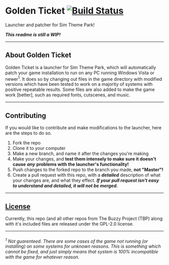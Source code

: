 # Golden Ticket [![Build Status](https://travis-ci.org/The-Buzzy-Project/Golden-Ticket.svg?branch=master)](https://travis-ci.org/The-Buzzy-Project/Golden-Ticket)
Launcher and patcher for Sim Theme Park!

***This readme is still a WIP!***

---

## About Golden Ticket

Golden Ticket is a launcher for Sim Theme Park, which will automatically patch your game installation to run on any
PC running Windows Vista or newer<sup>1</sup>. It does so by changing out files in the game directory with modified versions
which have been tested to work on a majority of systems with positive repeatable results. Some files are also added to
make the game work \[better\], such as required fonts, cutscenes, and music.

---

## Contributing

If you would like to contribute and make modifications to the launcher, here are the steps to do so.

1. Fork the repo
2. Clone it to your computer
3. Make a new branch, and name it after the changes you're making
4. Make your changes, and **test them intensely to make sure it doesn't cause** ***any*** **problems with the launcher's functionality!**
5. Push changes to the forked repo to the branch you made, **not "Master"!**
6. Create a pull request with this repo, with a ***detailed*** description of what your changes are, and what they effect. ***If your pull request isn't easy to understand and detailed, it will not be merged.***


---

## [License](https://github.com/The-Buzzy-Project/Golden-Ticket/blob/master/LICENSE)

Currently, this repo (and all other repos from The Buzzy Project (TBP) along with it's included files are
released under the GPL-2.0 license.

---

###### <sup>1</sup> Not guarenteed. There are some cases of the game not running (or installing) on some systems for unknown reasons. This is something which cannot be fixed, and just simply means that system is 100% incompatible with the game for whatever reason.
